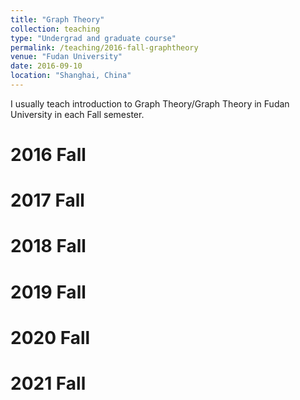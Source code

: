 ```yaml
---
title: "Graph Theory"
collection: teaching
type: "Undergrad and graduate course"
permalink: /teaching/2016-fall-graphtheory
venue: "Fudan University"
date: 2016-09-10
location: "Shanghai, China"
---
```


I usually teach introduction to Graph Theory/Graph Theory in Fudan University in each Fall semester. 

2016 Fall
======

2017 Fall
======

2018 Fall
======

2019 Fall
======

2020 Fall
======

2021 Fall
======
